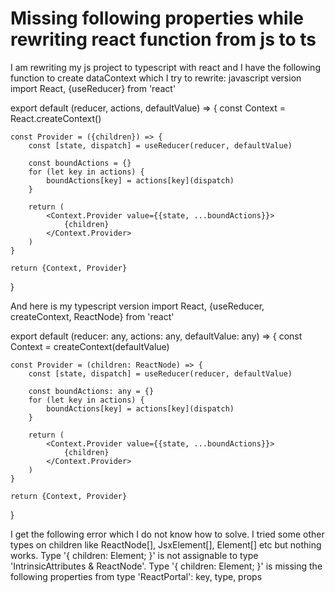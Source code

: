 
# Missing following properties while rewriting react function from js to ts

I am rewriting my js project to typescript with react and I have the following function to create dataContext which I try to rewrite:
javascript version
import React, {useReducer} from 'react'

export default (reducer, actions, defaultValue) => {
    const Context = React.createContext()

    const Provider = ({children}) => {
        const [state, dispatch] = useReducer(reducer, defaultValue)

        const boundActions = {}
        for (let key in actions) {
            boundActions[key] = actions[key](dispatch)
        }

        return (
            <Context.Provider value={{state, ...boundActions}}>
                {children}
            </Context.Provider>
        )
    }

    return {Context, Provider}
}

And here is my typescript version
import React, {useReducer, createContext, ReactNode} from 'react'

export default (reducer: any, actions: any, defaultValue: any) => {
    const Context = createContext(defaultValue)

    const Provider = (children: ReactNode) => {
        const [state, dispatch] = useReducer(reducer, defaultValue)

        const boundActions: any = {}
        for (let key in actions) {
            boundActions[key] = actions[key](dispatch)
        }

        return (
            <Context.Provider value={{state, ...boundActions}}>
                {children}
            </Context.Provider>
        )
    }

    return {Context, Provider}
}

I get the following error which I do not know how to solve. I tried some other types on children like ReactNode[], JsxElement[], Element[] etc but nothing works.
Type '{ children: Element; }' is not assignable to type 'IntrinsicAttributes & ReactNode'.
  Type '{ children: Element; }' is missing the following properties from type 'ReactPortal': key, type, props


        